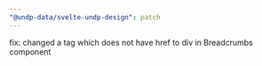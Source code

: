 ```yaml
---
"@undp-data/svelte-undp-design": patch
---
```


fix: changed a tag which does not have href to div in Breadcrumbs component
